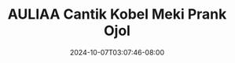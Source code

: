 --- 
title: "AULIAA Cantik Kobel Meki  Prank Ojol"
description: "download bokep AULIAA Cantik Kobel Meki  Prank Ojol   durasi panjang new"
date: 2024-10-07T03:07:46-08:00
file_code: "5xu8g7f2e7h1"
draft: false
cover: "2jncqonoe3es31vs.jpg"
tags: ["AULIAA", "Cantik", "Kobel", "Meki", "Prank", "Ojol", "bokep-indo", "bokep-viral", "bokep-ig"]
length: 1340
fld_id: "1483065"
foldername: "A prank"
categories: ["A prank"]
views: 0
---